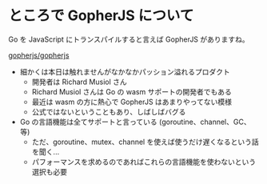 # ところで GopherJS について

Go を JavaScript にトランスパイルすると言えば GopherJS がありますね。 

<a class="embedly-card" data-card-controls="0" href="https://github.com/gopherjs/gopherjs">gopherjs/gopherjs</a>
<script async src="//cdn.embedly.com/widgets/platform.js" charset="UTF-8"></script><Paste>

* 細かくは本日は触れませんがなかなかパッション溢れるプロダクト
  * 開発者は Richard Musiol さん
  * Richard Musiol さんは Go の wasm サポートの開発者でもある
  * 最近は wasm の方に熱心で GopherJS はあまりやってない模様
  * 公式ではないということもあり、しばしばバグる
* Go の言語機能は全てサポートと言っている (goroutine、channel、GC、等)
  * ただ、goroutine、mutex、channel を使えば使うだけ遅くなるという話を聞く...
  * パフォーマンスを求めるのであればこれらの言語機能を使わないという選択も必要



